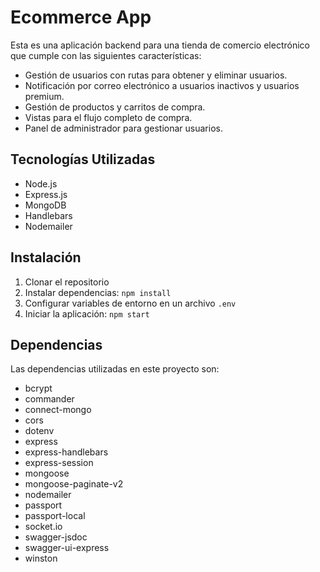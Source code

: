 # Ecommerce App

Esta es una aplicación backend para una tienda de comercio electrónico que cumple con las siguientes características:

- Gestión de usuarios con rutas para obtener y eliminar usuarios.
- Notificación por correo electrónico a usuarios inactivos y usuarios premium.
- Gestión de productos y carritos de compra.
- Vistas para el flujo completo de compra.
- Panel de administrador para gestionar usuarios.

## Tecnologías Utilizadas

- Node.js
- Express.js
- MongoDB
- Handlebars
- Nodemailer

## Instalación

1. Clonar el repositorio
2. Instalar dependencias: `npm install`
3. Configurar variables de entorno en un archivo `.env`
4. Iniciar la aplicación: `npm start`

## Dependencias

Las dependencias utilizadas en este proyecto son:

- bcrypt
- commander
- connect-mongo
- cors
- dotenv
- express
- express-handlebars
- express-session
- mongoose
- mongoose-paginate-v2
- nodemailer
- passport
- passport-local
- socket.io
- swagger-jsdoc
- swagger-ui-express
- winston
